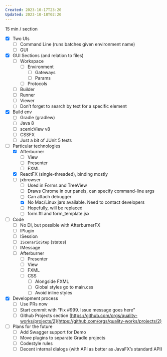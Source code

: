 ```yaml
---
Created: 2023-10-17T23:20
Updated: 2023-10-18T02:20
---
```

15 min / section

- [x] Two UIs
    - [ ] Command Line (runs batches given environment name)
    - [ ] GUI
- [x] GUI Sections (and relation to files)
    - [ ] Workspace
        - [ ] Environment
            - [ ] Gateways
            - [ ] Params
        - [ ] Protocols
    - [ ] Builder
    - [ ] Runner
    - [ ] Viewer
    - [ ] Don’t forget to search by text for a specific element
- [x] Build env
    - [ ] Gradle (gradlew)
    - [ ] Java 8
    - [ ] scenicView v8
    - [ ] CSSFX
    - [ ] Just a bit of JUnit 5 tests
- [ ] Particular technologies
    - [x] Afterburner
        - [ ] View
        - [ ] Presenter
        - [ ] FXML
    - [x] ReactFX (single-threaded), binding mostly
    - [ ] jxbrowser
        - [ ] Used in Forms and TreeView
        - [ ] Draws Chrome in our panels, can specify command-line args
        - [ ] Can attach debugger
        - [x] No Mac/Linux jars available. Need to contact developers
        - [ ] Hopefully, will be replaced
        - [ ] form.ftl and form_template.jsx
- [ ] Code
    - [ ] No DI, but possible with AfterburnerFX
    - [ ] IPlugin
    - [ ] ISession
    - [ ] `IScenarioStep` (states)
    - [ ] IMessage
    - [ ] Afterburner
        - [ ] Presenter
        - [ ] View
        - [ ] FXML
        - [ ] CSS
            - [ ] Alongside FXML
            - [ ] Global styles go to main.css
            - [ ] Avoid inline styles
- [x] Development process
    - [ ] Use PRs now
    - [ ] Start commit with “Fix \#999. Issue message goes here”
    - [ ] Github Projects section [https://github.com/orgs/quality-works/projects/2](https://github.com/orgs/quality-works/projects/2)
- [ ] Plans for the future
    - [ ] Add Swagger support for Demo
    - [ ] Move plugins to separate Gradle projects
    - [ ] Codestyle rules
    - [ ] Decent internal dialogs (with API as better as JavaFX’s standard API)